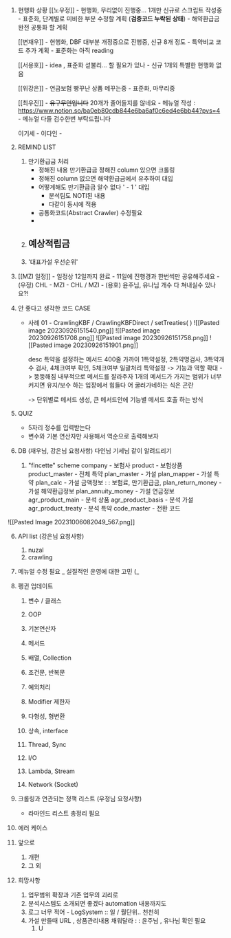 1. 현행화 상황
	[[노우정]]
		- 현행화, 무리없이 진행중... 1개만 신규로 스크립트 작성중 
		- 표준화, 단계별로 미비한 부분 수정할 계획 (**검증코드 누락된 상태**)
		- 해약환급금 완전 공통화 할 계획
	
	[[변재우]]
		- 현행화, DBF 대부분 개정중으로 진행중, 신규 8개 정도
		- 특약비교 코드 추가 계획
		- 표준화는 아직 reading
	
	 [[서용호]]
		- idea , 표준화 섣불리... 할 필요가 있나
		- 신규 1개외 특별한 현행화 없음

	 [[위강은]]
		- 연금보험 빵꾸난 상품 메꾸는중
		- 표준화, 마무리중
		
	[[최우진]] 
		- ~~유구무언입니다~~ 20개가 줄어들지를 않네요 
		- 메뉴얼 작성 : https://www.notion.so/ba0eb80cdb844e6ba6af0c6ed4e6bb44?pvs=4
		- 메뉴얼 다들 검수한번 부탁드립니다 
		
	 이기세
		- 
	이다인
		-  

2. REMIND LIST 
	1. 만기환급금 처리 
		 - 정해진 내용 만기환급금 정해진 column 있으면 크롤링
		 - 정해진 column 없으면 해약환급금에서 유추하여 대입
		 - 어떻게해도 만기환급금 알수 없다  ' - 1 ' 대입 
			 - 분석팀도 NOTI된 내용
			 - 다같이 동시에 적용
		 - 공통화코드(Abstract Crawler) 수정필요
		 -
	1. 예상적립금 
		- 
	2. '대표가설 우선순위' 

3. [[MZI 일정]]
		- 일정상 12일까지 완료 - 11일에 진행경과 한번씩만 공유해주세요
		- (우정) CHL - MZI
			- CHL / MZI 
		- (용호) 윤주님, 유나님 개수 다 쳐내실수 있나요?!


4. 안 좋다고 생각한 코드 CASE
	- 사례 01 - CrawlingKBF / CrawlingKBFDirect / setTreaties( )
		![[Pasted image 20230926151540.png]]
		![[Pasted image 20230926151708.png]]
		![[Pasted image 20230926151758.png]]
		![[Pasted image 20230926151901.png]]
		
		desc
		특약을 설정하는 메서드 400줄 가까이
		1특약설정, 2특약명검사, 3특약개수 검사, 4체크여부 확인, 5체크여부 일괄처리
		특약설정 -> 기능과 역할 확대 -> 뚱뚱해짐
		내부적으로 메서드를 잘라주자
		1개의 메서드가 가지는 범위가 너무 커지면 유지/보수 하는 입장에서 힘들다
		어 굴러가네하는 식은  곤란 
		
		-> 단위별로 메서드 생성, 큰 메서드안에 기능별 메서드 호출 하는 방식 

4. QUIZ 
	- 5자리 정수를 입력받는다 
	- 변수와 기본 연산자만 사용해서 역순으로 출력해보자

5. DB (재우님, 강은님 요청사항) 다인님 기세님 같이 알려드리기
	1. "fincette" scheme
		 company - 보험사
		 product - 보험상품
		 product_master - 전체 특약
		 plan_master - 가설
		 plan_mapper - 가설 특약
		 plan_calc - 가설 금액정보 : : 보험료, 만기환급금, 
		 plan_return_money - 가설 해약환급정보
		 plan_annuity_money - 가설 연금정보
		 agr_product_main - 분석 상품
		 agr_product_basis - 분석 가설 
		 agr_product_treaty - 분석 특약 
		 code_master - 전환 코드 
		 		 
![[Pasted Image 20231006082049_567.png]]

6. API list (강은님 요청사항)
	1. nuzal
	2. crawling

8. 메뉴얼 수정 필요 _ 실질적인 운영에 대한 고민 (_

9. 펭귄 업데이트 
	1. 변수 / 클래스
	2. OOP
	3. 기본연산자
	4. 메서드

	1. 배열, Collection
	2. 조건문, 반복문
	3. 예외처리

	1. Modifier 제한자
	2. 다형성, 형변환
	3. 상속, interface

	1. Thread, Sync
	2. I/O
	3. Lambda, Stream
	4. Network (Socket)

10. 크롤링과 연관되는 정책 리스트 (우정님 요청사항)
	-  라마인드 리스트 총정리 필요

11. 에러 케이스 

12. 앞으로
	1. 개편
	2. 그 외

13. 희망사항
	1. 업무범위 확장과 기존 업무의 괴리로 
	2. 분석시스템도 소개되면 좋겠다 automation 내용까지도
	3. 로그 너무 적어 - LogSystem :: 일 / 월단위.. 천천히
	4. 가설 만들때 URL , 상품관리내용 채워달라 : : 윤주님 , 유나님 확인 필요
		1. U